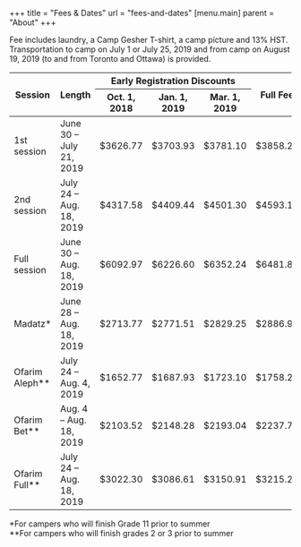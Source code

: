 +++
title = "Fees & Dates"
url = "fees-and-dates"
[menu.main]
parent = "About"
+++

Fee includes laundry, a Camp Gesher T-shirt, a camp picture and 13% HST. Transportation to camp on July 1 or July 25, 2019 and from camp on August 19, 2019 (to and from Toronto and Ottawa) is provided.

<table class="table vertical-responsive-table table-striped table-bordered">
  <thead>
    <tr>
      <th rowspan="2">Session</th>
      <th rowspan="2">Length</th>
      <th colspan="3" class="text-center">Early Registration Discounts</th>
      <th colspan="1" rowspan="2">Full Fee</th>
    </tr>
    <tr>
      <th>Oct. 1, 2018</th>
      <th>Jan. 1, 2019</th>
      <th>Mar. 1, 2019</th>
    </tr>
  </thead>
  <tbody>
    <tr>
      <td data-type="Session">1st session</td>
      <td data-type="Length">June 30 &ndash; July 21, 2019</td>
      <td data-type="Oct. 1, 2018">$3626.77</td>
      <td data-type="Jan. 1, 2019">$3703.93</td>
      <td data-type="Mar. 1, 2019">$3781.10</td>
      <td data-type="Final">$3858.26</td>
    </tr>
    <tr>
      <td data-type="Session">2nd session</td>
      <td data-type="Length">July 24 &ndash; Aug. 18, 2019</td>
      <td data-type="Oct. 1, 2018">$4317.58</td>
      <td data-type="Jan. 1, 2019">$4409.44</td>
      <td data-type="Mar. 1, 2019">$4501.30</td>
      <td data-type="Final">$4593.17</td>
    </tr>
    <tr>
      <td data-type="Session">Full session</td>
      <td data-type="Length">June 30 &ndash; Aug. 18, 2019</td>
      <td data-type="Oct. 1, 2018">$6092.97</td>
      <td data-type="Jan. 1, 2019">$6226.60</td>
      <td data-type="Mar. 1, 2019">$6352.24</td>
      <td data-type="Final">$6481.88</td>
    </tr>
    <tr>
      <td data-type="Session">Madatz*</td>
      <td data-type="Length">June 28 &ndash; Aug. 18, 2019</td>
      <td data-type="Oct. 1, 2018">$2713.77</td>
      <td data-type="Jan. 1, 2019">$2771.51</td>
      <td data-type="Mar. 1, 2019">$2829.25</td>
      <td data-type="Final">$2886.99</td>
    </tr>
    <tr>
      <td data-type="Session">Ofarim Aleph**</td>
      <td data-type="Length">July 24 &ndash; Aug. 4, 2019</td>
      <td data-type="Oct. 1, 2018">$1652.77</td>
      <td data-type="Jan. 1, 2019">$1687.93</td>
      <td data-type="Mar. 1, 2019">$1723.10</td>
      <td data-type="Final">$1758.26</td>
    </tr>
    <tr>
      <td data-type="Session">Ofarim Bet**</td>
      <td data-type="Length">Aug. 4 &ndash; Aug. 18, 2019</td>
      <td data-type="Oct. 1, 2018">$2103.52</td>
      <td data-type="Jan. 1, 2019">$2148.28</td>
      <td data-type="Mar. 1, 2019">$2193.04</td>
      <td data-type="Final">$2237.79</td>
    </tr>
    <tr>
      <td data-type="Session">Ofarim Full**</td>
      <td data-type="Length">July 24 &ndash; Aug. 18, 2019</td>
      <td data-type="Oct. 1, 2018">$3022.30</td>
      <td data-type="Jan. 1, 2019">$3086.61</td>
      <td data-type="Mar. 1, 2019">$3150.91</td>
      <td data-type="Final">$3215.22</td>
    </tr>
  </tbody>
</table>

*For campers who will finish Grade 11 prior to summer  
**For campers who will finish grades 2 or 3 prior to summer
